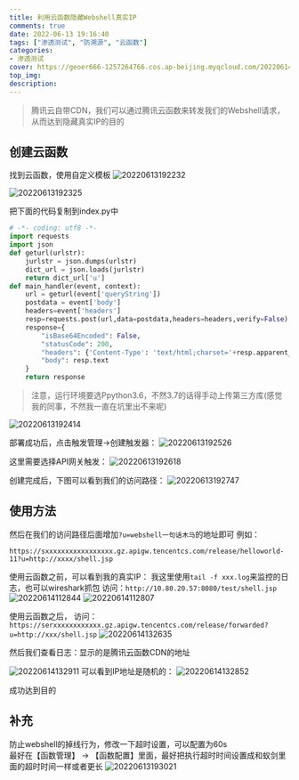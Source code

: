 ```yaml
---
title: 利用云函数隐藏Webshell真实IP
comments: true
date: 2022-06-13 19:16:40
tags: ["渗透测试", "防溯源", "云函数"]
categories:
- 渗透测试
cover: https://geoer666-1257264766.cos.ap-beijing.myqcloud.com/20220614141212.png
top_img:
description:
---
```



> 腾讯云自带CDN，我们可以通过腾讯云函数来转发我们的Webshell请求，从而达到隐藏真实IP的目的

## 创建云函数
找到云函数，使用自定义模板
![20220613192232](https://geoer666-1257264766.cos.ap-beijing.myqcloud.com/20220613192232.png)

![20220613192325](https://geoer666-1257264766.cos.ap-beijing.myqcloud.com/20220613192325.png)

把下面的代码复制到index.py中
```python
# -*- coding: utf8 -*-
import requests
import json
def geturl(urlstr):
    jurlstr = json.dumps(urlstr)
    dict_url = json.loads(jurlstr)
    return dict_url['u']
def main_handler(event, context):
    url = geturl(event['queryString'])
    postdata = event['body']
    headers=event['headers']
    resp=requests.post(url,data=postdata,headers=headers,verify=False)
    response={
        "isBase64Encoded": False,
        "statusCode": 200,
        "headers": {'Content-Type': 'text/html;charset='+resp.apparent_encoding},
        "body": resp.text
    }
    return response

```
> 注意，运行环境要选Ppython3.6，不然3.7的话得手动上传第三方库(感觉我的同事，不然我一直在坑里出不来呢)


![20220613192414](https://geoer666-1257264766.cos.ap-beijing.myqcloud.com/20220613192414.png)


部署成功后，点击触发管理->创建触发器：
![20220613192526](https://geoer666-1257264766.cos.ap-beijing.myqcloud.com/20220613192526.png)

这里需要选择API网关触发：
![20220613192618](https://geoer666-1257264766.cos.ap-beijing.myqcloud.com/20220613192618.png)


创建完成后，下图可以看到我们的访问路径：
![20220613192747](https://geoer666-1257264766.cos.ap-beijing.myqcloud.com/20220613192747.png)


## 使用方法
然后在我们的访问路径后面增加`?u=webshell一句话木马`的地址即可
例如：
```text
https://sxxxxxxxxxxxxxxxxx.gz.apigw.tencentcs.com/release/helloworld-11?u=http://xxxx/shell.jsp

```



使用云函数之前，可以看到我的真实IP：
我这里使用`tail -f xxx.log`来监控的日志，也可以wireshark抓包
访问：`http://10.80.20.57:8080/test/shell.jsp`
![20220614112844](https://geoer666-1257264766.cos.ap-beijing.myqcloud.com/20220614112844.png)
![20220614112807](https://geoer666-1257264766.cos.ap-beijing.myqcloud.com/20220614112807.png)

使用云函数之后，
访问：`https://serxxxxxxxxxxxx.gz.apigw.tencentcs.com/release/forwarded?u=http://xxx/shell.jsp`
![20220614132635](https://geoer666-1257264766.cos.ap-beijing.myqcloud.com/20220614132635.png)

然后我们查看日志：显示的是腾讯云函数CDN的地址

![20220614132911](https://geoer666-1257264766.cos.ap-beijing.myqcloud.com/20220614132911.png)
可以看到IP地址是随机的：
![20220614132852](https://geoer666-1257264766.cos.ap-beijing.myqcloud.com/20220614132852.png)

成功达到目的



## 补充
防止webshell的掉线行为，修改一下超时设置，可以配置为60s  
最好在【函数管理】 -> 【函数配置】里面，最好把执行超时时间设置成和蚁剑里面的超时时间一样或者更长
![20220613193021](https://geoer666-1257264766.cos.ap-beijing.myqcloud.com/20220613193021.png)







